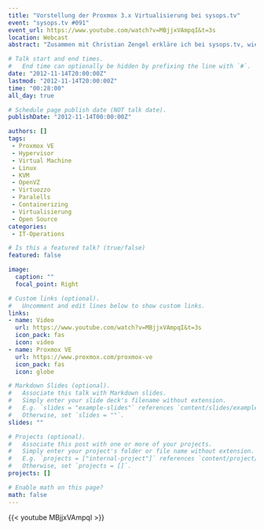 ```yaml
---
title: "Vorstellung der Proxmox 3.x Virtualisierung bei sysops.tv"
event: "sysops.tv #091"
event_url: https://www.youtube.com/watch?v=MBjjxVAmpqI&t=3s
location: Webcast
abstract: "Zusammen mit Christian Zengel erkläre ich bei sysops.tv, wie die Open Source Virtualisierungs-Umgebung Proxmox VE 3.x eine Alternative zu den kostenfreien Varianten kommerzieller Anbieter sein kann."

# Talk start and end times.
#   End time can optionally be hidden by prefixing the line with `#`.
date: "2012-11-14T20:00:00Z"
lastmod: "2012-11-14T20:00:00Z"
time: "00:28:00"
all_day: true

# Schedule page publish date (NOT talk date).
publishDate: "2012-11-14T00:00:00Z"

authors: []
tags:
 - Proxmox VE
 - Hypervisor
 - Virtual Machine
 - Linux
 - KVM
 - OpenVZ
 - Virtuozzo
 - Paralells
 - Containerizing
 - Virtualisierung
 - Open Source
categories:
 - IT-Operations

# Is this a featured talk? (true/false)
featured: false

image:
  caption: ""
  focal_point: Right

# Custom links (optional).
#   Uncomment and edit lines below to show custom links.
links:
- name: Video
  url: https://www.youtube.com/watch?v=MBjjxVAmpqI&t=3s
  icon_pack: fas
  icon: video
- name: Proxmox VE
  url: https://www.proxmox.com/proxmox-ve
  icon_pack: fas
  icon: globe

# Markdown Slides (optional).
#   Associate this talk with Markdown slides.
#   Simply enter your slide deck's filename without extension.
#   E.g. `slides = "example-slides"` references `content/slides/example-slides.md`.
#   Otherwise, set `slides = ""`.
slides: ""

# Projects (optional).
#   Associate this post with one or more of your projects.
#   Simply enter your project's folder or file name without extension.
#   E.g. `projects = ["internal-project"]` references `content/project/deep-learning/index.md`.
#   Otherwise, set `projects = []`.
projects: []

# Enable math on this page?
math: false
---
```


{{< youtube MBjjxVAmpqI >}}
